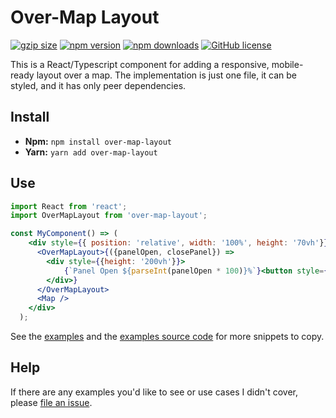 # Over-Map Layout

[![gzip size](https://img.shields.io/bundlephobia/minzip/over-map-layout?label=gzip%20size&style=for-the-badge)](https://bundlephobia.com/result?p=over-map-layout)
[![npm version](https://img.shields.io/npm/v/over-map-layout.svg?style=for-the-badge)](https://www.npmjs.com/package/over-map-layout)
[![npm downloads](https://img.shields.io/npm/dm/over-map-layout.svg?style=for-the-badge)](https://www.npmjs.com/package/over-map-layout)
[![GitHub license](https://img.shields.io/badge/license-MIT-blue.svg?style=for-the-badge)](https://en.wikipedia.org/wiki/MIT_License)

This is a React/Typescript component for adding a responsive, mobile-ready layout over a map. The implementation is just one file, it can be styled, and it has only peer dependencies.

## Install

- **Npm:** `npm install over-map-layout`
- **Yarn:** `yarn add over-map-layout`

## Use

```jsx
import React from 'react';
import OverMapLayout from 'over-map-layout';

const MyComponent() => (
    <div style={{ position: 'relative', width: '100%', height: '70vh'}}>
      <OverMapLayout>{({panelOpen, closePanel}) =>
        <div style={{height: '200vh'}}>
            {`Panel Open ${parseInt(panelOpen * 100)}%`}<button style={{opacity: panelOpen}} onClick={closePanel}>Close Panel</button>
        </div>}
      </OverMapLayout>
      <Map />
    </div>
  );
```

See the [examples](https://benshope.github.io/over-map-layout) and the [examples source code](https://github.com/benshope/over-map-layout/blob/master/stories.tsx) for more snippets to copy.

## Help

If there are any examples you'd like to see or use cases I didn't cover, please [file an issue](https://github.com/benshope/over-map-layout/issues/new).
